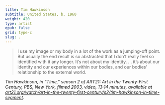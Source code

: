 ```yaml
---
title: Tim Hawkinson
subtitle: United States, b. 1960
weight: 420
type: artist
epub: false
grid: type-c
slug: .
---
```

> I use my image or my body in a lot of the work as a jumping-off point. But usually the end result is so abstracted that I don’t really feel so identified with it any longer. It’s not about my identity. . . it’s about our identity and our experiences within our bodies, and our bodies’ relationship to the external world.

<cite>Tim Hawkinson, in “Time,” season 2 of *ART21: Art in the Twenty-First Century*, PBS, New York, filmed 2003, video, 13:14 minutes, available at [art21.org/watch/art-in-the-twenty-first-century/s2/tim-hawkinson-in-time-segment](https://art21.org/watch/art-in-the-twenty-first-century/s2/tim-hawkinson-in-time-segment).</cite>
